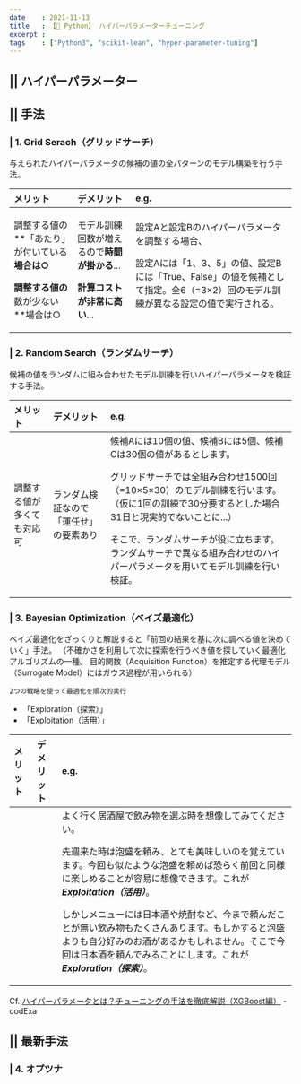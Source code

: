 ```yaml
---
date    : 2021-11-13
title   : 【🐍 Python】 ハイパーパラメーターチューニング
excerpt :
tags    : ["Python3", "scikit-lean", "hyper-parameter-tuning"]
---
```


## || ハイパーパラメーター

## || 手法
### | 1. Grid Serach（グリッドサーチ）
与えられたハイパーパラメータの候補の値の全パターンのモデル構築を行う手法。

|メリット|デメリット|e.g.|
|:-|:-|:-|
|<p>調整する値の**「あたり」が付いている**場合は○<p>調整する値の**数が少ない**場合は○|<p>モデル訓練回数が増えるので**時間が掛かる**... <p>**計算コストが非常に高い**...|設定Aと設定Bのハイパーパラメータを調整する場合、<p> 設定Aには「1、3、5」の値、設定Bには「True、False」の値を候補として指定。全6（=3×2）回のモデル訓練が異なる設定の値で実行される。|

### | 2. Random Search（ランダムサーチ）
候補の値をランダムに組み合わせたモデル訓練を行いハイパーパラメータを検証する手法。

|メリット|デメリット|e.g.|
|:-|:-|:-|
|調整する値が多くても対応可|ランダム検証なので「運任せ」の要素あり|候補Aには10個の値、候補Bには5個、候補Cは30個の値があるとします。<p>グリッドサーチでは全組み合わせ1500回（=10×5×30）のモデル訓練を行います。（仮に1回の訓練で30分要するとした場合31日と現実的でないことに...）<p>そこで、ランダムサーチが役に立ちます。ランダムサーチで異なる組み合わせのハイパーパラメータを用いてモデル訓練を行い検証。|

### | 3. Bayesian Optimization（ベイズ最適化）
ベイズ最適化をざっくりと解説すると「前回の結果を基に次に調べる値を決めていく」手法。 （不確かさを利用して次に探索を行うべき値を探していく最適化アルゴリズムの一種。 目的関数（Acquisition Function）を推定する代理モデル（Surrogate Model）にはガウス過程が用いられる）

`2つの戦略を使って最適化を順次的実行`
- 「Exploration（探索）」
- 「Exploitation（活用）」

|メリット|デメリット|e.g.|
|:-|:-|:-|
||| よく行く居酒屋で飲み物を選ぶ時を想像してみてください。<p> 先週来た時は泡盛を頼み、とても美味しいのを覚えています。今回も似たような泡盛を頼めば恐らく前回と同様に楽しめることが容易に想像できます。これが***Exploitation（活用）***。<p>しかしメニューには日本酒や焼酎など、今まで頼んだことが無い飲み物もたくさんあります。もしかすると泡盛よりも自分好みのお酒があるかもしれません。そこで今回は日本酒を頼んでみることにします。これが***Exploration（探索）***。|

Cf. [ハイパーパラメータとは？チューニングの手法を徹底解説（XGBoost編）](https://www.codexa.net/hyperparameter-tuning-python/) - codExa

## || 最新手法
### | 4. オプツナ
